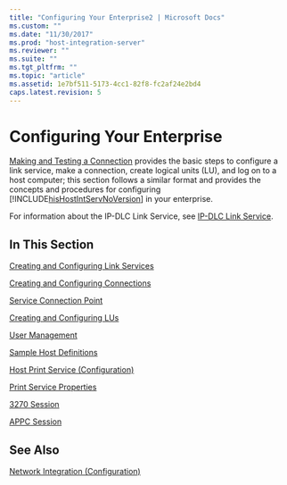 ```yaml
---
title: "Configuring Your Enterprise2 | Microsoft Docs"
ms.custom: ""
ms.date: "11/30/2017"
ms.prod: "host-integration-server"
ms.reviewer: ""
ms.suite: ""
ms.tgt_pltfrm: ""
ms.topic: "article"
ms.assetid: 1e7bf511-5173-4cc1-82f8-fc2af24e2bd4
caps.latest.revision: 5
---
```

# Configuring Your Enterprise
[Making and Testing a Connection](../HIS2010/making-and-testing-a-connection1.md) provides the basic steps to configure a link service, make a connection, create logical units (LU), and log on to a host computer; this section follows a similar format and provides the concepts and procedures for configuring [!INCLUDE[hisHostIntServNoVersion](../includes/hishostintservnoversion-md.md)] in your enterprise.  
  
 For information about the IP-DLC Link Service, see [IP-DLC Link Service](../HIS2010/ip-dlc-link-service1.md).  
  
## In This Section  
 [Creating and Configuring Link Services](../HIS2010/creating-and-configuring-link-services1.md)  
  
 [Creating and Configuring Connections](../HIS2010/creating-and-configuring-connections2.md)  
  
 [Service Connection Point](../HIS2010/service-connection-point1.md)  
  
 [Creating and Configuring LUs](../HIS2010/creating-and-configuring-lus2.md)  
  
 [User Management](../HIS2010/user-management2.md)  
  
 [Sample Host Definitions](../HIS2010/sample-host-definitions1.md)  
  
 [Host Print Service (Configuration)](../HIS2010/host-print-service-configuration-2.md)  
  
 [Print Service Properties](../HIS2010/print-service-properties2.md)  
  
 [3270 Session](../HIS2010/3270-session2.md)  
  
 [APPC Session](../HIS2010/appc-session1.md)  
  
## See Also  
 [Network Integration (Configuration)](../HIS2010/network-integration-configuration-2.md)